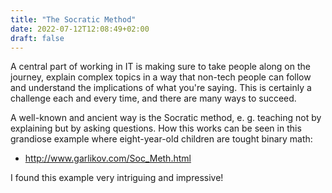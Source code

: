 ```yaml
---
title: "The Socratic Method"
date: 2022-07-12T12:08:49+02:00
draft: false
---
```


A central part of working in IT is making sure to take people along on the journey, explain complex topics in a way that non-tech people can follow and understand the implications of what you're saying. This is certainly a challenge each and every time, and there are many ways to succeed.

A well-known and ancient way is the Socratic method, e. g. teaching not by explaining but by asking questions. How this works can be seen in this grandiose example where eight-year-old children are tought binary math:

- http://www.garlikov.com/Soc_Meth.html

I found this example very intriguing and impressive!

